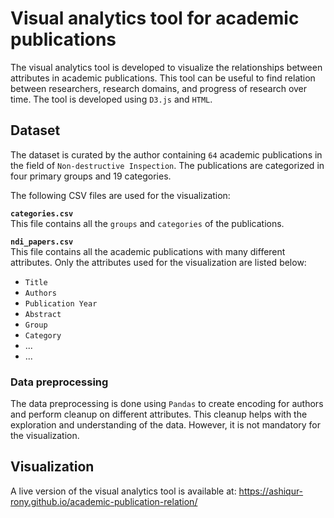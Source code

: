# Visual analytics tool for academic publications
The visual analytics tool is developed to visualize the relationships between attributes in academic publications. This tool can be useful to find relation between researchers, research domains, and progress of research over time. The tool is developed using `D3.js` and `HTML`. 

## Dataset
The dataset is curated by the author containing `64` academic publications in the field of `Non-destructive Inspection`. The publications are categorized in four primary groups and 19 categories.

The following CSV files are used for the visualization:

**`categories.csv`**    
This file contains all the `groups` and `categories` of the publications.

**`ndi_papers.csv`**  
This file contains all the academic publications with many different attributes. Only the attributes used for the visualization are listed below:
- `Title`
- `Authors`
- `Publication Year`
- `Abstract`
- `Group`
- `Category`
- ...
- ...

### Data preprocessing
The data preprocessing is done using `Pandas` to create encoding for authors and perform cleanup on different attributes. This cleanup helps with the exploration and understanding of the data. However, it is not mandatory for the visualization. 

## Visualization
A live version of the visual analytics tool is available at: https://ashiqur-rony.github.io/academic-publication-relation/